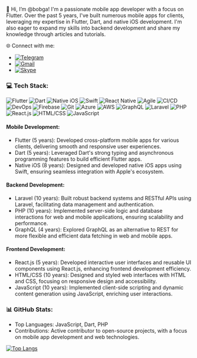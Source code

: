 👋 Hi, I’m @bobga! I'm a passionate mobile app developer with a focus on Flutter. Over the past 5 years, I've built numerous mobile apps for clients, leveraging my expertise in Flutter, Dart, and native iOS development. I'm also eager to expand my skills into backend development and share my knowledge through articles and tutorials.

🌐 Connect with me:
- [![Telegram](https://img.shields.io/badge/Telegram-@fluttercto-blue?style=for-the-icon&logo=telegram)](https://t.me/fluttercto)
- [![Gmail](https://img.shields.io/badge/Gmail-virtium1000%40gmail.com-red?style=for-the-icon&logo=gmail)](mailto:virtium1000@gmail.com)
- [![Skype](https://img.shields.io/badge/Skype-live%3A.cid.ffc8dbb48253283b-blue?style=for-the-icon&logo=skype)](skype:live:.cid.ffc8dbb48253283b)
  
### 💻 Tech Stack:

![Flutter](https://img.shields.io/badge/Flutter-5_years-02569B?style=flat-square&logo=flutter&logoColor=white)
![Dart](https://img.shields.io/badge/Dart-5_years-0175C2?style=flat-square&logo=dart&logoColor=white)
![Native iOS](https://img.shields.io/badge/Native_iOS-8_years-000000?style=flat-square&logo=apple&logoColor=white)
![Swift](https://img.shields.io/badge/Swift-8_years-000000?style=flat-square&logo=swift&logoColor=white)
![React Native](https://img.shields.io/badge/React_Native-5_years-61DAFB?style=flat-square&logo=react&logoColor=black)
![Agile](https://img.shields.io/badge/Agile-4_years-147EFB?style=flat-square&logo=xcode&logoColor=white)
![CI/CD](https://img.shields.io/badge/CI/CD-4_years-2496ED?style=flat-square&logo=docker&logoColor=white)
![DevOps](https://img.shields.io/badge/DevOps-3_years-FFD43B?style=flat-square&logo=appstore&logoColor=black)
![Firebase](https://img.shields.io/badge/Firebase-7_years-ffca28?style=flat-square&logo=firebase&logoColor=red)
![Git](https://img.shields.io/badge/Git-7_years-F05032?style=flat-square&logo=git&logoColor=white)
![Azure](https://img.shields.io/badge/Azure-3_years-00aeff?style=flat-square&logo=microsoft%20azure&logoColor=white)
![AWS](https://img.shields.io/badge/AWS-3_years-ff9900?style=flat-square&logo=amazon-aws&logoColor=white)
![GraphQL](https://img.shields.io/badge/GraphQL-4_years-E10098?style=flat-square&logo=graphql&logoColor=white)
![Laravel](https://img.shields.io/badge/Laravel-10_years-FF2D20?style=flat-square&logo=laravel&logoColor=white)
![PHP](https://img.shields.io/badge/PHP-10_years-777BB4?style=flat-square&logo=php&logoColor=white)
![React.js](https://img.shields.io/badge/React.js-5_years-61DAFB?style=flat-square&logo=react&logoColor=white)
![HTML/CSS](https://img.shields.io/badge/HTML/CSS-10_years-1572B6?style=flat-square&logo=html5&logoColor=white)
![JavaScript](https://img.shields.io/badge/JavaScript-10_years-F7DF1E?style=flat-square&logo=javascript&logoColor=black)

#### Mobile Development:
- Flutter (5 years): Developed cross-platform mobile apps for various clients, delivering smooth and responsive user experiences.
- Dart (5 years): Leveraged Dart's strong typing and asynchronous programming features to build efficient Flutter apps.
- Native iOS (8 years): Designed and developed native iOS apps using Swift, ensuring seamless integration with Apple's ecosystem.

#### Backend Development:
- Laravel (10 years): Built robust backend systems and RESTful APIs using Laravel, facilitating data management and authentication.
- PHP (10 years): Implemented server-side logic and database interactions for web and mobile applications, ensuring scalability and performance.
- GraphQL (4 years): Explored GraphQL as an alternative to REST for more flexible and efficient data fetching in web and mobile apps.

#### Frontend Development:
- React.js (5 years): Developed interactive user interfaces and reusable UI components using React.js, enhancing frontend development efficiency.
- HTML/CSS (10 years): Designed and styled web interfaces with HTML and CSS, focusing on responsive design and accessibility.
- JavaScript (10 years): Implemented client-side scripting and dynamic content generation using JavaScript, enriching user interactions.

### 📊 GitHub Stats:
- Top Languages: JavaScript, Dart, PHP
- Contributions: Active contributor to open-source projects, with a focus on mobile app development and web technologies.

[![Top Langs](https://github-readme-stats.vercel.app/api/top-langs/?username=bobga&layout=compact&theme=radical&hide_title=true&langs_count=10)](https://github.com/bobga/github-readme-stats)
